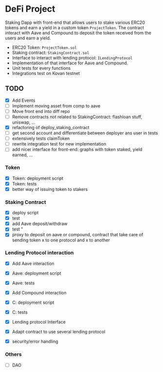 # DeFi Project

Staking Dapp with front-end that allows users to stake various ERC20 tokens and earn a yield in a custom token `ProjectToken`. The contract interact with Aave and Compound to deposit the token received from the users and earn a yield.

- ERC20 Token: `ProjectToken.sol`
- Staking contract: `StakingContract.sol`
- Interface to interact with lending protocol: `ILendingProtocol`
- Implementation of that interface for Aave and Compound.
- Unit tests for every functions
- Integrations test on Kovan testnet


## TODO

- [x] Add Events
- [ ] Implement moving asset from comp to aave 
- [ ] Move front end into diff repo
- [ ] Remove contracts not related to StakingContract: flashloan stuff, uniswap, ...
- [x] refactoring of deploy_staking_contract
- [ ] get second account and differentiate between deployer ans user in tests
- [ ] extensively tests claimToken
- [ ] rewrite integration test for new implementation
- [ ] add nicer interface for front-end: graphs with token staked, yield earned, ...

### Token
- [x] Token: deployment script
- [x] Token: tests
- [x] better way of issuing token to stakers

### Staking Contract
- [x] deploy script
- [x] test
- [x] add Aave deposit/withdraw
- [x] test       "
- [x] proxy to deposit on aave or compound, contract that take care of sending token x to one protocol and x to another

### Lending Protocol interaction

- [x] Add Aave interaction
- [x] Aave: deployment script
- [x] Aave: tests
- [x] Add Compound interaction
- [x] C: deployment script
- [x] C: tests
- [x] Lending protocol Interface
- [x] Adapt contract to use several lending protocol
- [x] security/error handling


### Others
- [ ] DAO


